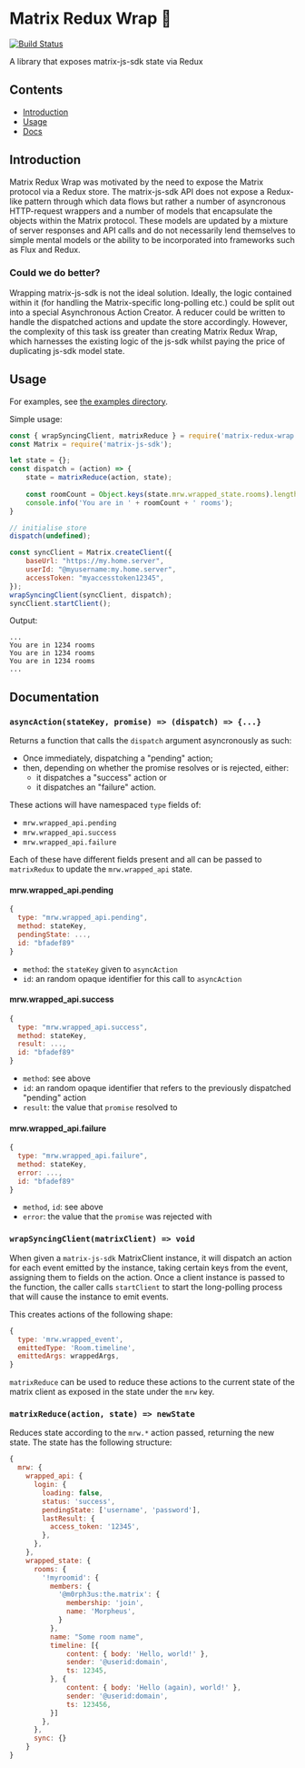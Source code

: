 # Matrix Redux Wrap :taco:

[![Build Status](https://travis-ci.org/lukebarnard1/matrix-redux-wrap.svg?branch=master)](https://travis-ci.org/lukebarnard1/matrix-redux-wrap)

A library that exposes matrix-js-sdk state via Redux

## Contents 
 - [Introduction](#introduction)
 - [Usage](#usage)
 - [Docs](#documentation)
 
## Introduction
Matrix Redux Wrap was motivated by the need to expose the Matrix protocol via a Redux store. The matrix-js-sdk API does not expose a Redux-like pattern through which data flows but rather a number of asyncronous HTTP-request wrappers and a number of models that encapsulate the objects within the Matrix protocol. These models are updated by a mixture of server responses and API calls and do not necessarily lend themselves to simple mental models or the ability to be incorporated into frameworks such as Flux and Redux.

### Could we do better?
Wrapping matrix-js-sdk is not the ideal solution. Ideally, the logic contained within it (for handling the Matrix-specific long-polling etc.) could be split out into a special Asynchronous Action Creator. A reducer could be written to handle the dispatched actions and update the store accordingly. However, the complexity of this task iss greater than creating Matrix Redux Wrap, which harnesses the existing logic of the js-sdk whilst paying the price of duplicating js-sdk model state.

## Usage
For examples, see [the examples directory](/examples).

Simple usage:
```js
const { wrapSyncingClient, matrixReduce } = require('matrix-redux-wrap');
const Matrix = require('matrix-js-sdk');

let state = {};
const dispatch = (action) => {
    state = matrixReduce(action, state);
   
    const roomCount = Object.keys(state.mrw.wrapped_state.rooms).length;
    console.info('You are in ' + roomCount + ' rooms');
}

// initialise store
dispatch(undefined);

const syncClient = Matrix.createClient({
    baseUrl: "https://my.home.server",
    userId: "@myusername:my.home.server",
    accessToken: "myaccesstoken12345",
});
wrapSyncingClient(syncClient, dispatch);
syncClient.startClient();
```
Output:
```
...
You are in 1234 rooms
You are in 1234 rooms
You are in 1234 rooms
...
```

## Documentation

### `asyncAction(stateKey, promise) => (dispatch) => {...}`
Returns a function that calls the `dispatch` argument asyncronously as such:
 - Once immediately, dispatching a "pending" action;
 - then, depending on whether the promise resolves or is rejected, either:
   - it dispatches a "success" action or
   - it dispatches an "failure" action.

These actions will have namespaced `type` fields of:
 - `mrw.wrapped_api.pending`
 - `mrw.wrapped_api.success`
 - `mrw.wrapped_api.failure`
 
Each of these have different fields present and all can be passed to 
`matrixRedux` to update the `mrw.wrapped_api` state. 

#### mrw.wrapped_api.pending
```js
{
  type: "mrw.wrapped_api.pending", 
  method: stateKey, 
  pendingState: ..., 
  id: "bfadef89"
}
```
 - `method`: the `stateKey` given to `asyncAction`
 - `id`: an random opaque identifier for this call to `asyncAction`
 
#### mrw.wrapped_api.success
```js
{
  type: "mrw.wrapped_api.success", 
  method: stateKey, 
  result: ..., 
  id: "bfadef89"
}
```
 - `method`: see above
 - `id`: an random opaque identifier that refers to the previously dispatched "pending" action
 - `result`: the value that `promise` resolved to
 
#### mrw.wrapped_api.failure
```js
{ 
  type: "mrw.wrapped_api.failure", 
  method: stateKey, 
  error: ..., 
  id: "bfadef89"
}
```
 - `method`, `id`: see above
 - `error`: the value that the `promise` was rejected with

### `wrapSyncingClient(matrixClient) => void`
When given a `matrix-js-sdk` MatrixClient instance, it will dispatch an action for each event
emitted by the instance, taking certain keys from the event, assigning them to fields on the
action. Once a client instance is passed to the function, the caller calls `startClient` to 
start the long-polling process that will cause the instance to emit events.

This creates actions of the following shape:
```js
{
  type: 'mrw.wrapped_event',
  emittedType: 'Room.timeline',
  emittedArgs: wrappedArgs,
}
```
`matrixReduce` can be used to reduce these actions to the current state of the matrix client
as exposed in the state under the `mrw` key.

### `matrixReduce(action, state) => newState`
Reduces state according to the `mrw.*` action passed, returning the new state. The state has
the following structure:
```js
{
  mrw: {
    wrapped_api: {
      login: {
        loading: false,
        status: 'success',
        pendingState: ['username', 'password'],
        lastResult: {
          access_token: '12345',
        },
      },
    },
    wrapped_state: {
      rooms: {
        '!myroomid': {
          members: {
            '@m0rph3us:the.matrix': {
              membership: 'join',
              name: 'Morpheus',
            }
          },
          name: "Some room name",
          timeline: [{
              content: { body: 'Hello, world!' },
              sender: '@userid:domain',
              ts: 12345,
          }, {
              content: { body: 'Hello (again), world!' },
              sender: '@userid:domain',
              ts: 123456,
          }]
        },
      },
      sync: {}
    }
}
```
